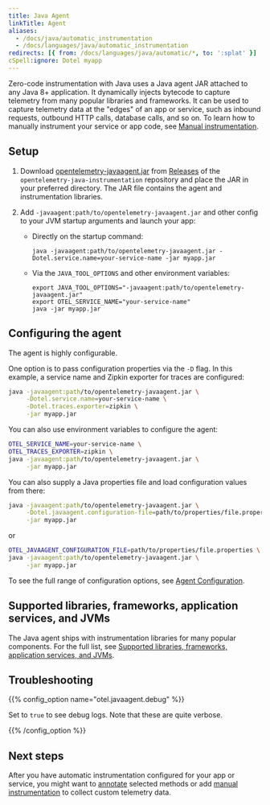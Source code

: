 ```yaml
---
title: Java Agent
linkTitle: Agent
aliases:
  - /docs/java/automatic_instrumentation
  - /docs/languages/java/automatic_instrumentation
redirects: [{ from: /docs/languages/java/automatic/*, to: ':splat' }]
cSpell:ignore: Dotel myapp
---
```


Zero-code instrumentation with Java uses a Java agent JAR attached to any Java
8+ application. It dynamically injects bytecode to capture telemetry from many
popular libraries and frameworks. It can be used to capture telemetry data at
the "edges" of an app or service, such as inbound requests, outbound HTTP calls,
database calls, and so on. To learn how to manually instrument your service or
app code, see [Manual instrumentation](/docs/languages/java/instrumentation/).

## Setup

1.  Download [opentelemetry-javaagent.jar][] from [Releases][] of the
    `opentelemetry-java-instrumentation` repository and place the JAR in your
    preferred directory. The JAR file contains the agent and instrumentation
    libraries.
2.  Add `-javaagent:path/to/opentelemetry-javaagent.jar` and other config to
    your JVM startup arguments and launch your app:

    - Directly on the startup command:

      ```shell
      java -javaagent:path/to/opentelemetry-javaagent.jar -Dotel.service.name=your-service-name -jar myapp.jar
      ```

    - Via the `JAVA_TOOL_OPTIONS` and other environment variables:

      ```shell
      export JAVA_TOOL_OPTIONS="-javaagent:path/to/opentelemetry-javaagent.jar"
      export OTEL_SERVICE_NAME="your-service-name"
      java -jar myapp.jar
      ```

## Configuring the agent

The agent is highly configurable.

One option is to pass configuration properties via the `-D` flag. In this
example, a service name and Zipkin exporter for traces are configured:

```sh
java -javaagent:path/to/opentelemetry-javaagent.jar \
     -Dotel.service.name=your-service-name \
     -Dotel.traces.exporter=zipkin \
     -jar myapp.jar
```

You can also use environment variables to configure the agent:

```sh
OTEL_SERVICE_NAME=your-service-name \
OTEL_TRACES_EXPORTER=zipkin \
java -javaagent:path/to/opentelemetry-javaagent.jar \
     -jar myapp.jar
```

You can also supply a Java properties file and load configuration values from
there:

```sh
java -javaagent:path/to/opentelemetry-javaagent.jar \
     -Dotel.javaagent.configuration-file=path/to/properties/file.properties \
     -jar myapp.jar
```

or

```sh
OTEL_JAVAAGENT_CONFIGURATION_FILE=path/to/properties/file.properties \
java -javaagent:path/to/opentelemetry-javaagent.jar \
     -jar myapp.jar
```

To see the full range of configuration options, see
[Agent Configuration](configuration).

## Supported libraries, frameworks, application services, and JVMs

The Java agent ships with instrumentation libraries for many popular components.
For the full list, see [Supported libraries, frameworks, application services,
and JVMs][support].

## Troubleshooting

{{% config_option name="otel.javaagent.debug" %}}

Set to `true` to see debug logs. Note that these are quite verbose.

{{% /config_option %}}

## Next steps

After you have automatic instrumentation configured for your app or service, you
might want to [annotate](annotations) selected methods or add
[manual instrumentation](/docs/languages/java/instrumentation/) to collect
custom telemetry data.

[opentelemetry-javaagent.jar]:
  https://github.com/open-telemetry/opentelemetry-java-instrumentation/releases/latest/download/opentelemetry-javaagent.jar
[releases]:
  https://github.com/open-telemetry/opentelemetry-java-instrumentation/releases
[support]:
  https://github.com/open-telemetry/opentelemetry-java-instrumentation/blob/main/docs/supported-libraries.md
